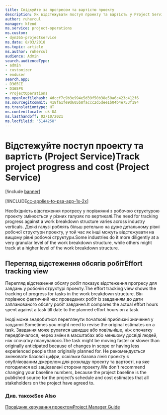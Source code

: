 ```yaml
---
title: Слідкуйте за прогресом та вартістю проекту
description: Як відстежувати поступ проекту та вартість у Project Service
author: ruhercul
manager: kfend
ms.service: project-operations
ms.custom:
- dyn365-projectservice
ms.date: 8/03/2018
ms.topic: article
ms.author: ruhercul
audience: Admin
search.audienceType:
- admin
- customizer
- enduser
search.app:
- D365CE
- D365PS
- ProjectOperations
ms.openlocfilehash: 4dccf7c9b3e994e5d39f50b38e50a6c423c412f6
ms.sourcegitcommit: 418fa1fe9d605b8faccc2d5dee1b04b4e753f194
ms.translationtype: HT
ms.contentlocale: uk-UA
ms.lasthandoff: 02/10/2021
ms.locfileid: "5144258"
---
```

# <a name="track-project-progress-and-cost-project-service"></a><span data-ttu-id="6578e-103">Відстежуйте поступ проекту та вартість (Project Service)</span><span class="sxs-lookup"><span data-stu-id="6578e-103">Track project progress and cost (Project Service)</span></span>

[!include [banner](../includes/psa-now-project-operations.md)]

[!INCLUDE[cc-applies-to-psa-app-1x-2x](../includes/cc-applies-to-psa-app-1x-2x.md)]

<span data-ttu-id="6578e-104">Необхідність відстеження прогресу у порівнянні з робочою структурою проекту змінюється у різних галузях по вертикалі.</span><span class="sxs-lookup"><span data-stu-id="6578e-104">The need for tracking progress against a work breakdown structure varies across industry verticals.</span></span> <span data-ttu-id="6578e-105">Деякі галузі роблять більш ретельно на дуже детальному рівні робочої структури проекту, у той час як інші можуть відстежувати на вищому рівні робочої структури.</span><span class="sxs-lookup"><span data-stu-id="6578e-105">Some industries do it more diligently at a very granular level of the work breakdown structure, while others might track at a higher level of the work breakdown structure.</span></span>  
  
## <a name="effort-tracking-view"></a><span data-ttu-id="6578e-106">Перегляд відстеження обсягів робіт</span><span class="sxs-lookup"><span data-stu-id="6578e-106">Effort tracking view</span></span>  
<span data-ttu-id="6578e-107">Перегляд відстеження обсягу робіт показує відстеження прогресу для завдань у робочій структурі проекту.</span><span class="sxs-lookup"><span data-stu-id="6578e-107">The effort tracking view shows the tracking of progress for tasks in the work breakdown structure.</span></span> <span data-ttu-id="6578e-108">Він порівнює фактичний час проведених робіт із завданням до дати запланованого обсягу робіт завдання.</span><span class="sxs-lookup"><span data-stu-id="6578e-108">It compares the actual effort hours spent against a task till date to the planned effort hours on a task.</span></span>  
  
<span data-ttu-id="6578e-109">Іноді може знадобитися переглянути початкові приблизні значення у завданні.</span><span class="sxs-lookup"><span data-stu-id="6578e-109">Sometimes you might need to revise the original estimates on a task.</span></span> <span data-ttu-id="6578e-110">Завдання може рухатися швидше або повільніше, ніж спочатку передбачалося, через зміни в масштабах або меншому досвіді людей, ніж спочатку планувалося.</span><span class="sxs-lookup"><span data-stu-id="6578e-110">The task might be moving faster or slower than originally anticipated because of changes in scope or having less experienced people than originally planned for.</span></span> <span data-ttu-id="6578e-111">Не рекомендується змінювати базової цифри, оскільки базова лінія проекту є опублікованим джерелом для розкладу проекту та вартості, на яке погодилися всі зацікавлені сторони проекту.</span><span class="sxs-lookup"><span data-stu-id="6578e-111">We don't recommend changing your baseline numbers, because the project baseline is the published source for the project’s schedule and cost estimates that all stakeholders on the project have agreed to.</span></span>  
  
### <a name="see-also"></a><span data-ttu-id="6578e-112">Див. також</span><span class="sxs-lookup"><span data-stu-id="6578e-112">See Also</span></span>  
 [<span data-ttu-id="6578e-113">Провідник керування проектом</span><span class="sxs-lookup"><span data-stu-id="6578e-113">Project Manager Guide</span></span>](../psa/project-manager-guide.md)
